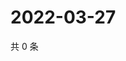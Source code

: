 # 2022-03-27

共 0 条

<!-- BEGIN WEIBO -->
<!-- 最后更新时间 Sun Mar 27 2022 12:19:47 GMT+0800 (China Standard Time) -->

<!-- END WEIBO -->
